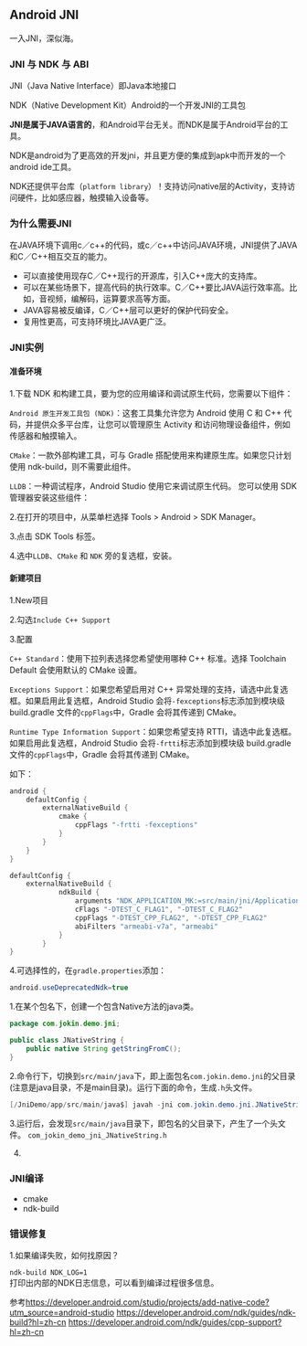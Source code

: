 ## Android JNI

一入JNI，深似海。

### JNI 与 NDK 与 ABI

JNI（Java Native Interface）即Java本地接口

NDK（Native Development Kit）Android的一个开发JNI的工具包

**JNI是属于JAVA语言的**，和Android平台无关。而NDK是属于Android平台的工具。

NDK是android为了更高效的开发jni，并且更方便的集成到apk中而开发的一个android ide工具。

NDK还提供平台库（`platform library`）！支持访问native层的Activity，支持访问硬件，比如感应器，触摸输入设备等。

### 为什么需要JNI

在JAVA环境下调用c／c++的代码，或c／c++中访问JAVA环境，JNI提供了JAVA和C／C++相互交互的能力。

* 可以直接使用现存C／C++现行的开源库，引入C++庞大的支持库。
* 可以在某些场景下，提高代码的执行效率。C／C++要比JAVA运行效率高。比如，音视频，编解码，运算要求高等方面。
* JAVA容易被反编译，C／C++层可以更好的保护代码安全。
* 复用性更高，可支持环境比JAVA更广泛。

### JNI实例

#### 准备环境

1.下载 NDK 和构建工具，要为您的应用编译和调试原生代码，您需要以下组件：

`Android 原生开发工具包 (NDK)`：这套工具集允许您为 Android 使用 C 和 C++ 代码，并提供众多平台库，让您可以管理原生 Activity 和访问物理设备组件，例如传感器和触摸输入。

`CMake`：一款外部构建工具，可与 Gradle 搭配使用来构建原生库。如果您只计划使用 ndk-build，则不需要此组件。

`LLDB`：一种调试程序，Android Studio 使用它来调试原生代码。
您可以使用 SDK 管理器安装这些组件：

2.在打开的项目中，从菜单栏选择 Tools > Android > SDK Manager。

3.点击 SDK Tools 标签。

4.选中`LLDB`、`CMake` 和 `NDK` 旁的复选框，安装。

#### 新建项目

1.New项目

2.勾选`Include C++ Support`

3.配置

`C++ Standard`：使用下拉列表选择您希望使用哪种 C++ 标准。选择 Toolchain Default 会使用默认的 CMake 设置。

`Exceptions Support`：如果您希望启用对 C++ 异常处理的支持，请选中此复选框。如果启用此复选框，Android Studio 会将`-fexceptions`标志添加到模块级 build.gradle 文件的`cppFlags`中，Gradle 会将其传递到 CMake。

`Runtime Type Information Support`：如果您希望支持 RTTI，请选中此复选框。如果启用此复选框，Android Studio 会将`-frtti`标志添加到模块级 build.gradle 文件的`cppFlags`中，Gradle 会将其传递到 CMake。

如下：

```java
android {
    defaultConfig {
        externalNativeBuild {
            cmake {
                cppFlags "-frtti -fexceptions"
            }
        }
    }
}
```

```java
defaultConfig {
    externalNativeBuild {
            ndkBuild {
                arguments "NDK_APPLICATION_MK:=src/main/jni/Application.mk"
                cFlags "-DTEST_C_FLAG1", "-DTEST_C_FLAG2"
                cppFlags "-DTEST_CPP_FLAG2", "-DTEST_CPP_FLAG2"
                abiFilters "armeabi-v7a", "armeabi"
            }
        }
}
```

4.可选择性的，在`gradle.properties`添加：

```java
android.useDeprecatedNdk=true
```



1.在某个包名下，创建一个包含Native方法的java类。

```java
package com.jokin.demo.jni;

public class JNativeString {
    public native String getStringFromC();
}
```

2.命令行下，切换到`src/main/java`下，即上面包名`com.jokin.demo.jni`的父目录(注意是java目录，不是main目录)。运行下面的命令，生成`.h`头文件。

```java
[/JniDemo/app/src/main/java$] javah -jni com.jokin.demo.jni.JNativeString
```

3.运行后，会发现`src/main/java`目录下，即包名的父目录下，产生了一个头文件。
`com_jokin_demo_jni_JNativeString.h`

4.


### JNI编译

* cmake
* ndk-build

### 错误修复

1.如果编译失败，如何找原因？

`ndk-build NDK_LOG=1`       
打印出内部的NDK日志信息，可以看到编译过程很多信息。



参考<https://developer.android.com/studio/projects/add-native-code?utm_source=android-studio>
<https://developer.android.com/ndk/guides/ndk-build?hl=zh-cn>
<https://developer.android.com/ndk/guides/cpp-support?hl=zh-cn>
